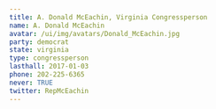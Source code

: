 ```yaml
---
title: A. Donald McEachin, Virginia Congressperson
name: A. Donald McEachin
avatar: /ui/img/avatars/Donald_McEachin.jpg
party: democrat
state: virginia
type: congressperson
lasthall: 2017-01-03
phone: 202-225-6365
never: TRUE
twitter: RepMcEachin
---
```

